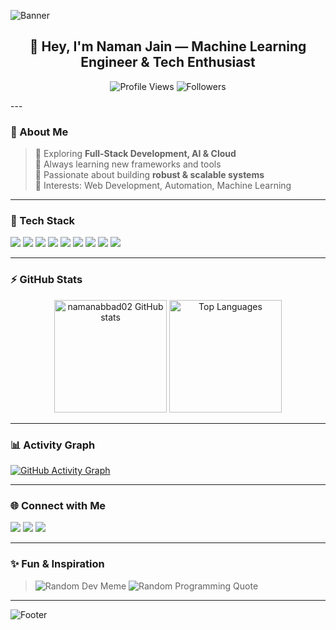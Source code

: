 <!-- Custom Banner -->
![Banner](https://capsule-render.vercel.app/api?type=waving&color=0:FF416C,100:FF4B2B&height=250&section=header&text=Naman%20Jain&fontSize=60&fontColor=ffffff&animation=fadeIn)

<h2 align="center">👋 Hey, I'm Naman Jain — Machine Learning Engineer & Tech Enthusiast</h2>

<p align="center">
  <img src="https://komarev.com/ghpvc/?username=namanabbad02&color=blueviolet&style=for-the-badge" alt="Profile Views" />
  <img src="https://img.shields.io/github/followers/namanabbad02?label=Followers&style=for-the-badge" alt="Followers" />
</p>
---

### 🧠 About Me
> 🔭 Exploring **Full-Stack Development, AI & Cloud**  
> 🌱 Always learning new frameworks and tools  
> 💼 Passionate about building **robust & scalable systems**  
> 🎯 Interests: Web Development, Automation, Machine Learning

---

### 🧰 Tech Stack
<p>
  <img src="https://img.shields.io/badge/-React-61DAFB?style=for-the-badge&logo=react&logoColor=000" />
  <img src="https://img.shields.io/badge/-Next.js-000000?style=for-the-badge&logo=next.js&logoColor=fff" />
  <img src="https://img.shields.io/badge/-Node.js-339933?style=for-the-badge&logo=node.js&logoColor=fff" />
  <img src="https://img.shields.io/badge/-Express-000000?style=for-the-badge&logo=express" />
  <img src="https://img.shields.io/badge/-MySQL-4479A1?style=for-the-badge&logo=mysql&logoColor=fff" />
  <img src="https://img.shields.io/badge/-Docker-2496ED?style=for-the-badge&logo=docker" />
  <img src="https://img.shields.io/badge/-Git-F05032?style=for-the-badge&logo=git" />
  <img src="https://img.shields.io/badge/-TailwindCSS-06B6D4?style=for-the-badge&logo=tailwind-css&logoColor=fff" />
  <img src="https://img.shields.io/badge/-Python-3776AB?style=for-the-badge&logo=python" />
</p>

---

### ⚡ GitHub Stats
<p align="center">
  <img height="180em" src="https://github-readme-stats.vercel.app/api?username=namanabbad02&show_icons=true&theme=radical" alt="namanabbad02 GitHub stats" />
  <img height="180em" src="https://github-readme-stats.vercel.app/api/top-langs/?username=namanabbad02&layout=compact&theme=radical" alt="Top Languages" />
</p>

---

### 📊 Activity Graph
[![GitHub Activity Graph](https://github-readme-activity-graph.vercel.app/graph?username=namanabbad02&bg_color=1c1917&color=9e9e9e&line=7c3aed&point=9333ea&area=true)](https://github.com/namanabbad02)

---

### 🌐 Connect with Me
<p>
  <a href="https://www.linkedin.com/in/namanabbad02/" target="_blank"><img src="https://img.shields.io/badge/-LinkedIn-0077B5?style=for-the-badge&logo=linkedin&logoColor=fff" /></a>
  <a href="https://twitter.com/yourhandle" target="_blank"><img src="https://img.shields.io/badge/-Twitter-1DA1F2?style=for-the-badge&logo=twitter&logoColor=fff" /></a>
  <a href="mailto:your_email@gmail.com"><img src="https://img.shields.io/badge/-Email-D14836?style=for-the-badge&logo=gmail&logoColor=fff" /></a>
</p>

---

### ✨ Fun & Inspiration
> ![Random Dev Meme](https://readme-meme.vercel.app/api?theme=dark)
> ![Random Programming Quote](https://quotes-github-readme.vercel.app/api?type=horizontal&theme=radical)

---

<!-- Bottom Waves -->
![Footer](https://capsule-render.vercel.app/api?type=waving&color=0:FF416C,100:FF4B2B&height=150&section=footer)

